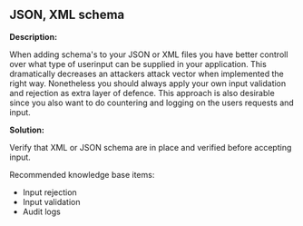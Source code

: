 
JSON, XML schema
-------

**Description:**

When adding schema's to your JSON or XML files you have better controll over what 
type of userinput can be supplied in your application. This dramatically decreases an
attackers attack vector when implemented the right way. Nonetheless you should always 
apply your own input validation and rejection as extra layer of defence. This approach 
is also desirable since you also want to do countering and logging on the users 
requests and input.	 
 
**Solution:**

Verify that XML or JSON schema are in place and verified before accepting input.

Recommended knowledge base items:

- Input rejection
- Input validation
- Audit logs


